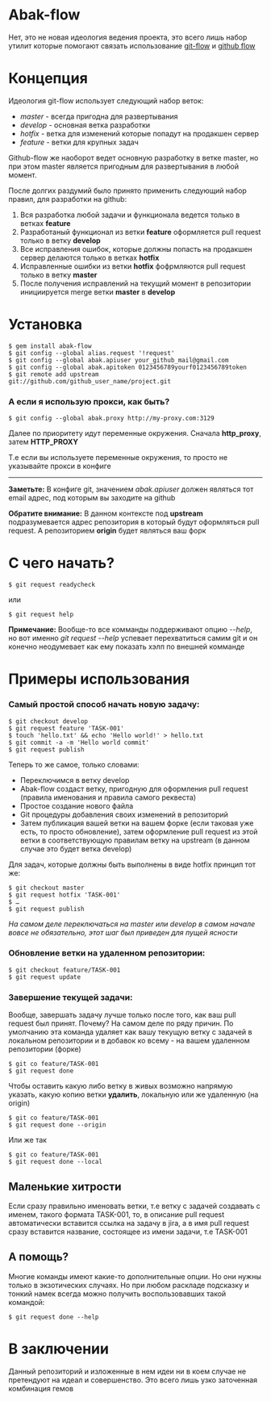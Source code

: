 Abak-flow
=========
Нет, это не новая идеология ведения проекта, это всего лишь набор утилит которые помогают связать использование [git-flow](https://github.com/nvie/gitflow) и [github flow](http://scottchacon.com/2011/08/31/github-flow.html)

# Концепция
Идеология git-flow использует следующий набор веток:

* *master* - всегда пригодна для развертывания
* *develop* - основная ветка разработки
* *hotfix* - ветка для изменений которые попадут на продакшен сервер
* *feature* - ветки для крупных задач

Github-flow же наоборот ведет основную разработку в ветке master, но при этом master является пригодным для развертывания в любой момент.

После долгих раздумий было принято применить следующий набор правил, для разработки на github:

1. Вся разработка любой задачи и функционала ведется только в ветках **feature**
2. Разработаный функционал из ветки **feature** оформляется pull request только в ветку **develop**
3. Все исправления ошибок, которые должны попасть на продакшен сервер делаются только в ветках **hotfix**
4. Исправленные ошибки из ветки **hotfix** фофрмляются pull request только в ветку **master**
5. После получения исправлений на текущий момент в репозитории инициируется merge ветки **master** в **develop**


# Установка

    $ gem install abak-flow
    $ git config --global alias.request '!request'
    $ git config --global abak.apiuser your_github_mail@gmail.com
    $ git config --global abak.apitoken 0123456789yourf0123456789token
    $ git remote add upstream git://github.com/github_user_name/project.git
    
### А если я использую прокси, как быть?
    $ git config --global abak.proxy http://my-proxy.com:3129
    
Далее по приоритету идут переменные окружения. Сначала **http_proxy**, затем **HTTP_PROXY**

Т.е если вы используете переменные окружения, то просто не указывайте прокси в конфиге

---

**Заметьте:** В конфиге git, значением *abak.apiuser* должен являться тот email адрес, под которым вы заходите на github

**Обратите внимание:** В данном контексте под **upstream** подразумевается адрес репозитория в который будут оформляться pull request. А репозиторием **origin** будет являться ваш форк 

# С чего начать?

    $ git request readycheck

или    
    
    $ git request help
    
**Примечание:** Вообще-то все комманды поддерживают опцию *--help*, но вот именно *git request --help* успевает перехватиться самим git и он конечно неодумевает как ему показать хэлп по внешней комманде

# Примеры использования
### Самый простой способ начать новую задачу:

    $ git checkout develop
    $ git request feature 'TASK-001'
    $ touch 'hello.txt' && echo 'Hello world!' > hello.txt
    $ git commit -a -m 'Hello world commit'
    $ git request publish

Теперь то же самое, только словами:

* Переключимся в ветку develop
* Abak-flow создаст ветку, пригодную для оформления pull request (правила именования и правила самого реквеста)
* Простое создание нового файла
* Git процедуры добавления своих изменений в репозиторий
* Затем публикация вашей ветки на вашем форке (если таковая уже есть, то просто обновление), затем оформление pull request из этой ветки в соответствующую правилам ветку на upstream (в данном случае это будет ветка develop)

Для задач, которые должны быть выполнены в виде hotfix принцип тот же:

    $ git checkout master
    $ git request hotfix 'TASK-001'
    $ …
    $ git request publish

*На самом деле переключаться на master или develop в самом начале вовсе не обязательно, этот шаг был приведен для пущей ясности*

### Обновление ветки на удаленном репозитории:

    $ git checkout feature/TASK-001
    $ git request update

### Завершение текущей задачи:
Вообще, завершать задачу лучше только после того, как ваш pull request был принят. Почему? На самом деле по ряду причин. По умолчанию эта команда удаляет как вашу текущую ветку с задачей в локальном репозитории и в добавок ко всему - на вашем удаленном репозитории (форке)

    $ git co feature/TASK-001
    $ git request done 

Чтобы оставить какую либо ветку в живых возможно напрямую указать, какую копию ветки **удалить**, локальную или же удаленную (на origin)

    $ git co feature/TASK-001
    $ git request done --origin

Или же так

    $ git co feature/TASK-001
    $ git request done --local

## Маленькие хитрости
Если сразу правильно именовать ветки, т.е ветку с задачей создавать с именем, такого формата TASK-001, то, в описание pull request автоматически вставится ссылка на задачу в jira, а в имя pull request сразу вставится название, состоящее из имени задачи, т.е TASK-001

## А помощь?
Многие команды имеют какие-то дополнительные опции. Но они нужны только в экзотических случаях. Но при любом раскладе подсказку и тонкий намек всегда можно получить воспользовавших такой командой:

    $ git request done --help

# В заключении
Данный репозиторий и изложенные в нем идеи ни в коем случае не претендуют на идеал и совершенство. Это всего лишь узко заточенная комбинация гемов